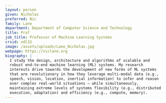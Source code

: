 ```yaml
---
layout: person
given: Nicholas
preferred: Nic
family: Lane
department: Department of Computer Science and Technology
title: Prof
job_title: Professor of Machine Learning Systems
crsid: ndl32
image: /assets/uploads/Lane_Nicholas.jpg
webpage: https://niclane.org
biography: |
  I study the design, architecture and algorithms of scalable and
  robust end-to-end machine learning (ML) systems. My research
  interests drive towards the development of new forms of ML systems
  that are revolutionary in how they leverage multi-modal data (e.g.,
  speech, vision, location, inertial information) to infer and reason
  over complex real-world situations — while simultaneously,
  maintaining extreme levels of systems flexibility (e.g., distributed
  execution, adaptation) and efficiency (e.g., compute, memory).
---
```

